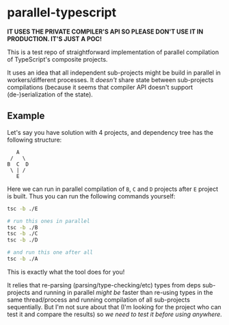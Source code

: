 # parallel-typescript

**IT USES THE PRIVATE COMPILER'S API SO PLEASE DON'T USE IT IN PRODUCTION. IT'S JUST A POC!**

This is a test repo of straightforward implementation of parallel compilation of TypeScript's composite projects.

It uses an idea that all independent sub-projects might be build in parallel in workers/different processes.
It _doesn't_ share state between sub-projects compilations (because it seems that compiler API doesn't support (de-)serialization of the state).

## Example

Let's say you have solution with 4 projects, and dependency tree has the following structure:

```text
   A
 /   \
B  C  D
 \ | /
   E
```

Here we can run in parallel compilation of `B`, `C` and `D` projects after `E` project is built.
Thus you can run the following commands yourself:

```bash
tsc -b ./E

# run this ones in parallel
tsc -b ./B
tsc -b ./C
tsc -b ./D

# and run this one after all
tsc -b ./A
```

This is exactly what the tool does for you!

It relies that re-parsing (parsing/type-checking/etc) types from deps sub-projects and running in parallel _might be_ faster than re-using types in the same thread/process and running compilation of all sub-projects sequentially.
But I'm not sure about that (I'm looking for the project who can test it and compare the results) so _we need to test it before using anywhere._
